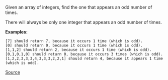 Given an array of integers, find the one that appears an odd number of times.

There will always be only one integer that appears an odd number of times.

**Examples:**
```
[7] should return 7, because it occurs 1 time (which is odd).
[0] should return 0, because it occurs 1 time (which is odd).
[1,1,2] should return 2, because it occurs 1 time (which is odd).
[0,1,0,1,0] should return 0, because it occurs 3 times (which is odd).
[1,2,2,3,3,3,4,3,3,3,2,2,1] should return 4, because it appears 1 time (which is odd).
````
[Source](https://www.codewars.com/kata/54da5a58ea159efa38000836)
